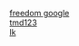 [freedom google](https://a248.e.akamai.net/f/1/1/1/dci.download.akamai.com/35985/159415/1/g/index.html)  
[tmd123](http://ec2-54-64-24-234.ap-northeast-1.compute.amazonaws.com/)  
[lk](http://lxr.free-electrons.com/)  

